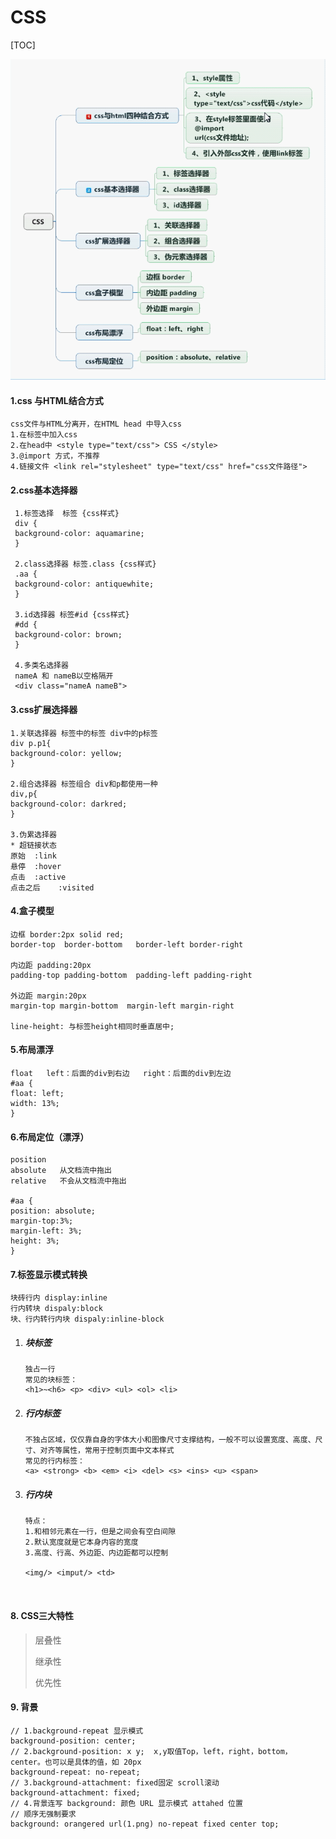 # CSS

[TOC]



![css](css.png)

#### 1.css 与HTML结合方式
    css文件与HTML分离开，在HTML head 中导入css
    1.在标签中加入css
    2.在head中 <style type="text/css"> CSS </style>
    3.@import 方式，不推荐
    4.链接文件 <link rel="stylesheet" type="text/css" href="css文件路径">

#### 2.css基本选择器
     1.标签选择  标签 {css样式}
     div {
     background-color: aquamarine;
     }
     
     2.class选择器 标签.class {css样式}
     .aa {
     background-color: antiquewhite;
     }
     
     3.id选择器 标签#id {css样式}
     #dd {
     background-color: brown;
     }
    
     4.多类名选择器
     nameA 和 nameB以空格隔开
     <div class="nameA nameB">

#### 3.css扩展选择器
    1.关联选择器 标签中的标签 div中的p标签
    div p.p1{
    background-color: yellow;
    }
    
    2.组合选择器 标签组合 div和p都使用一种
    div,p{
    background-color: darkred;
    }
    
    3.伪累选择器
    * 超链接状态
    原始  :link
    悬停  :hover
    点击  :active
    点击之后    :visited

#### 4.盒子模型
    边框 border:2px solid red;
    border-top  border-bottom   border-left border-right
    
    内边距 padding:20px
    padding-top padding-bottom  padding-left padding-right
    
    外边距 margin:20px
    margin-top margin-bottom  margin-left margin-right
    
    line-height: 与标签height相同时垂直居中;

#### 5.布局漂浮
    float   left：后面的div到右边   right：后面的div到左边
    #aa {
    float: left;
    width: 13%;
    }

#### 6.布局定位（漂浮）
    position
    absolute   从文档流中拖出
    relative   不会从文档流中拖出
    
    #aa {
    position: absolute;
    margin-top:3%;
    margin-left: 3%;
    height: 3%;
    }

#### 7.标签显示模式转换

```
块砖行内 display:inline
行内转块 dispaly:block
块、行内转行内块 dispaly:inline-block
```



1. ##### 块标签

   ```
   独占一行
   常见的块标签：
   <h1>~<h6> <p> <div> <ul> <ol> <li>
   ```

2. ##### 行内标签

   ```
   不独占区域，仅仅靠自身的字体大小和图像尺寸支撑结构，一般不可以设置宽度、高度、尺寸、对齐等属性，常用于控制页面中文本样式
   常见的行内标签：
   <a> <strong> <b> <em> <i> <del> <s> <ins> <u> <span>
   ```

3. ##### 行内块

   ```
   特点：
   1.和相邻元素在一行，但是之间会有空白间隙
   2.默认宽度就是它本身内容的宽度
   3.高度、行高、外边距、内边距都可以控制

   <img/> <imput/> <td>
   ```

   ​

#### 8. CSS三大特性

> 层叠性
>
> 继承性
>
> 优先性



#### 9. 背景

```
// 1.background-repeat 显示模式
background-position: center;
// 2.background-position: x y;  x,y取值Top，left，right，bottom，center。也可以是具体的值，如 20px
background-repeat: no-repeat;
// 3.background-attachment: fixed固定 scroll滚动
background-attachment: fixed;
// 4.背景连写 background: 颜色 URL 显示模式 attahed 位置 
// 顺序无强制要求
background: orangered url(1.png) no-repeat fixed center top;
```

